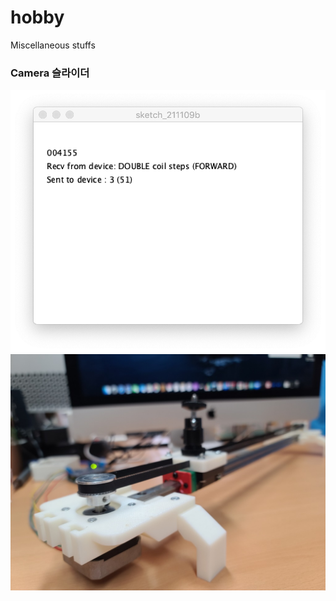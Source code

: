 # hobby
Miscellaneous stuffs 


### Camera 슬라이더
<img src='Stepper/assets/ScreenShot01.png' width='512px' />


<img src='Stepper/assets/20211109_123929.jpg' width='512px' />

